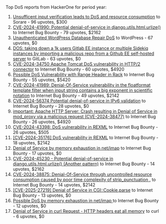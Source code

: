 Top DoS reports from HackerOne for period year:

1. [Unsufficent input verification leads to DoS and resource consumption](https://hackerone.com/reports/2818147) to Sorare - 96 upvotes, $300
2. [CVE-2024-41990: Potential denial-of-service in django.utils.html.urlize()](https://hackerone.com/reports/2795558) to Internet Bug Bounty - 79 upvotes, $2162
3. [Unauthenticated WordPress Database Repair DoS](https://hackerone.com/reports/2786591) to WordPress - 67 upvotes, $0
4. [DOS: taking down a 1k users Gitlab EE instance or multiple Sidekiq instances by importing a malicious repo from a Github EE self-hosted server](https://hackerone.com/reports/2499070) to GitLab - 63 upvotes, $0
5. [CVE-2024-34750 Apache Tomcat DoS vulnerability in HTTP/2 connector](https://hackerone.com/reports/2586226) to Internet Bug Bounty - 60 upvotes, $4920
6. [Possible DoS Vulnerability with Range Header in Rack](https://hackerone.com/reports/2520679) to Internet Bug Bounty - 55 upvotes, $5420
7. [CVE-2024-41989: Denial-Of-Service vulnerability in the floatformat template filter when input string contains a big exponent in scientific notation](https://hackerone.com/reports/2644244) to Internet Bug Bounty - 49 upvotes, $2142
8. [CVE-2024-56374 Potential denial-of-service in IPv6 validation](https://hackerone.com/reports/2939077) to Internet Bug Bounty - 28 upvotes, $0
9. [important: Apache HTTP Server: Crash resulting in Denial of Service in mod_proxy via a malicious request (CVE-2024-38477)](https://hackerone.com/reports/2585375) to Internet Bug Bounty - 26 upvotes, $4920
10. [CVE-2024-43398: DoS vulnerability in REXML](https://hackerone.com/reports/3002543) to Internet Bug Bounty - 26 upvotes, $505
11. [[CVE-2024-35176] DoS vulnerability in REXML](https://hackerone.com/reports/2645836) to Internet Bug Bounty - 18 upvotes, $2142
12. [Denial of Service by memory exhaustion in net/imap](https://hackerone.com/reports/3108869) to Internet Bug Bounty - 17 upvotes, $0
13. [CVE-2024-45230 - Potential denial-of-service in django.utils.html.urlize() (Another pattern)](https://hackerone.com/reports/2881639) to Internet Bug Bounty - 14 upvotes, $2162
14. [CVE-2024-38875: Denial-Of-Service through uncontrolled resource consumption caused by poor time complexity of strip_punctuation .](https://hackerone.com/reports/2591681) to Internet Bug Bounty - 14 upvotes, $2142
15. [[CVE-2025-27219] Denial of Service in CGI::Cookie.parse](https://hackerone.com/reports/3013913) to Internet Bug Bounty - 13 upvotes, $0
16. [Possible DoS by memory exhaustion in net/imap ](https://hackerone.com/reports/2987782) to Internet Bug Bounty - 12 upvotes, $0
17. [Denial of Service in curl Request - HTTP headers eat all memory](https://hackerone.com/reports/2552192) to curl - 6 upvotes, $0
